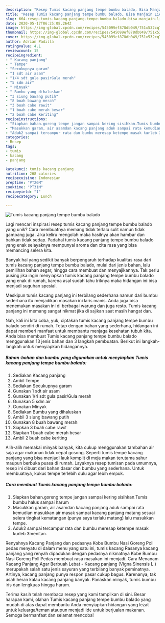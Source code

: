 ```yaml
---
description: "Resep Tumis kacang panjang tempe bumbu balado, Bisa Manjain Lidah"
title: "Resep Tumis kacang panjang tempe bumbu balado, Bisa Manjain Lidah"
slug: 664-resep-tumis-kacang-panjang-tempe-bumbu-balado-bisa-manjain-lidah
date: 2020-05-17T06:25:08.264Z
image: https://img-global.cpcdn.com/recipes/545099ef878db049/751x532cq70/tumis-kacang-panjang-tempe-bumbu-balado-foto-resep-utama.jpg
thumbnail: https://img-global.cpcdn.com/recipes/545099ef878db049/751x532cq70/tumis-kacang-panjang-tempe-bumbu-balado-foto-resep-utama.jpg
cover: https://img-global.cpcdn.com/recipes/545099ef878db049/751x532cq70/tumis-kacang-panjang-tempe-bumbu-balado-foto-resep-utama.jpg
author: Adrian Padilla
ratingvalue: 4.1
reviewcount: 15
recipeingredient:
- " Kacang panjang"
- " Tempe"
- "Secukupnya garam"
- "1 sdt air asam"
- "1/4 sdt gula pasirGula merah"
- "5 sdm air"
- " Minyak"
- " Bumbu yang dihaluskan"
- "3 siung bawang putih"
- "8 buah bawang merah"
- "3 buah cabe rawit"
- "1 buah cabe merah besar"
- "2 buah cabe keriting"
recipeinstructions:
- "Siapkan bahan.goreng tempe jangan sampai kering sisihkan.Tumis bumbu halus sampai harum"
- "Masukkan garam, air asamdan kacang panjang aduk sampai rata kemudian masukkan air masak sampai kacang panjang matang sesuai selera tingkat kematangan (punya saya terlalu matang) lalu masukkan tempe."
- "Aduk2 sampai tercampur rata dan bumbu meresap ketempe masak kurleb 3menitan."
categories:
- Resep
tags:
- tumis
- kacang
- panjang

katakunci: tumis kacang panjang 
nutrition: 268 calories
recipecuisine: Indonesian
preptime: "PT26M"
cooktime: "PT31M"
recipeyield: "1"
recipecategory: Lunch

---
```



![Tumis kacang panjang tempe bumbu balado](https://img-global.cpcdn.com/recipes/545099ef878db049/751x532cq70/tumis-kacang-panjang-tempe-bumbu-balado-foto-resep-utama.jpg)

Lagi mencari inspirasi resep tumis kacang panjang tempe bumbu balado yang unik? Cara membuatnya memang tidak terlalu sulit namun tidak gampang juga. Jika keliru mengolah maka hasilnya akan hambar dan bahkan tidak sedap. Padahal tumis kacang panjang tempe bumbu balado yang enak selayaknya mempunyai aroma dan cita rasa yang bisa memancing selera kita.

Banyak hal yang sedikit banyak berpengaruh terhadap kualitas rasa dari tumis kacang panjang tempe bumbu balado, mulai dari jenis bahan, lalu pemilihan bahan segar, hingga cara membuat dan menyajikannya. Tak perlu pusing jika ingin menyiapkan tumis kacang panjang tempe bumbu balado yang enak di rumah, karena asal sudah tahu triknya maka hidangan ini bisa menjadi suguhan spesial.

Meskipun tumis kacang panjang ini terbilang sederhana namun dari bumbu sederhana itu menjadikan masakan ini laris manis. Anda juga bisa menemukan masakan ini di berbagai warung dan juga resto. Tumis kacang panjang ini memang sangat nikmat jika di sajikan saat masih hangat dan.


Nah, kali ini kita coba, yuk, ciptakan tumis kacang panjang tempe bumbu balado sendiri di rumah. Tetap dengan bahan yang sederhana, hidangan ini dapat memberi manfaat untuk membantu menjaga kesehatan tubuh kita. Anda bisa membuat Tumis kacang panjang tempe bumbu balado menggunakan 13 jenis bahan dan 3 langkah pembuatan. Berikut ini langkah-langkah untuk menyiapkan hidangannya.

<!--inarticleads1-->

##### Bahan-bahan dan bumbu yang digunakan untuk menyiapkan Tumis kacang panjang tempe bumbu balado:

1. Sediakan  Kacang panjang
1. Ambil  Tempe
1. Sediakan Secukupnya garam
1. Gunakan 1 sdt air asam
1. Gunakan 1/4 sdt gula pasir/Gula merah
1. Gunakan 5 sdm air
1. Gunakan  Minyak
1. Sediakan  Bumbu yang dihaluskan
1. Ambil 3 siung bawang putih
1. Gunakan 8 buah bawang merah
1. Siapkan 3 buah cabe rawit
1. Siapkan 1 buah cabe merah besar
1. Ambil 2 buah cabe keriting


Alih-alih memakai minyak banyak, kita cukup menggunakan tambahan air saja agar makanan tidak cepat gosong. Seperti tumis tempe kacang panjang yang bisa menjadi lauk komplit di meja makan terutama sahur maupun berbuka puasa di rumah. Layaknya resep tumisan pada umumnya, resep ini dibuat dari bahan dasar dan bumbu yang sederhana. Untuk membuatnya, kukus tempe terlebih dulu agar lebih empuk. 

<!--inarticleads2-->

##### Cara membuat Tumis kacang panjang tempe bumbu balado:

1. Siapkan bahan.goreng tempe jangan sampai kering sisihkan.Tumis bumbu halus sampai harum
1. Masukkan garam, air asamdan kacang panjang aduk sampai rata kemudian masukkan air masak sampai kacang panjang matang sesuai selera tingkat kematangan (punya saya terlalu matang) lalu masukkan tempe.
1. Aduk2 sampai tercampur rata dan bumbu meresap ketempe masak kurleb 3menitan.


Renyahnya Kacang Panjang dan pedasnya Kobe Bumbu Nasi Goreng Poll pedas menyatu di dalam menu yang satu ini, tumis kacang Rasanya kacang panjang yang renyah dipadukan dengan pedasnya nikmatnya Kobe Bumbu Nasi Goreng Poll Pedas membuat rasa masakan ini menjadi. Cara Menanam Kacang Panjang Agar Berbuah Lebat - Kacang panjang (Vigna Sinensis L.) merupakah salah satu jenis sayuran yang terbilang banyak peminatnya. Artinya, kacang panjang punya respon pasar cukup bagus. Karenanya, tak usah heran kalau kacang panjang banyak. Panaskan minyak, tumis bumbu iris dan lengkuas hingga harum. 

Terima kasih telah membaca resep yang kami tampilkan di sini. Besar harapan kami, olahan Tumis kacang panjang tempe bumbu balado yang mudah di atas dapat membantu Anda menyiapkan hidangan yang lezat untuk keluarga/teman ataupun menjadi ide untuk berjualan makanan. Semoga bermanfaat dan selamat mencoba!
